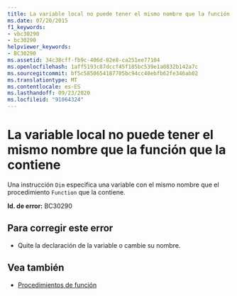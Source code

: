 ```yaml
---
title: La variable local no puede tener el mismo nombre que la función que la contiene
ms.date: 07/20/2015
f1_keywords:
- vbc30290
- bc30290
helpviewer_keywords:
- BC30290
ms.assetid: 34c38cff-fb9c-406d-82e8-ca251ee77104
ms.openlocfilehash: 1aff5193c87dccf45f185bc539e1a0832b142a7c
ms.sourcegitcommit: bf5c5850654187705bc94cc40ebfb62fe346ab02
ms.translationtype: MT
ms.contentlocale: es-ES
ms.lasthandoff: 09/23/2020
ms.locfileid: "91064324"
---
```

# <a name="local-variable-cannot-have-the-same-name-as-the-function-containing-it"></a>La variable local no puede tener el mismo nombre que la función que la contiene

Una instrucción `Dim` especifica una variable con el mismo nombre que el procedimiento `Function` que la contiene.  
  
 **Id. de error:** BC30290  
  
## <a name="to-correct-this-error"></a>Para corregir este error  
  
- Quite la declaración de la variable o cambie su nombre.  
  
## <a name="see-also"></a>Vea también

- [Procedimientos de función](../programming-guide/language-features/procedures/function-procedures.md)
